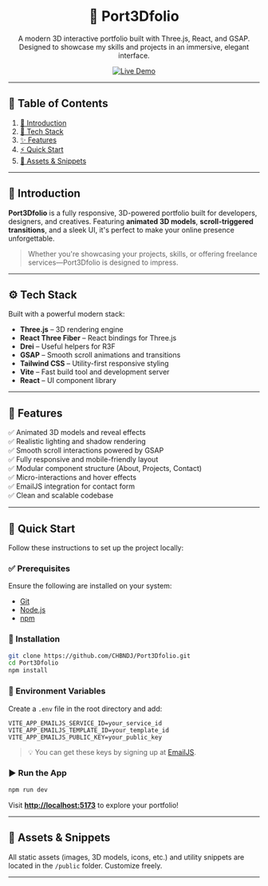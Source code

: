  <h1 align="center">🚀 Port3Dfolio</h1>

<p align="center">
  A modern 3D interactive portfolio built with Three.js, React, and GSAP.<br />
  Designed to showcase my skills and projects in an immersive, elegant interface.
</p>

<p align="center">
  <a href="https://port3dfolio.vercel.app/" target="_blank">
    <img src="https://img.shields.io/badge/Live%20Demo-%F0%9F%94%8D-blue?style=for-the-badge" alt="Live Demo" />
  </a>
</p>

---

## 📑 Table of Contents

1. [📌 Introduction](#introduction)
2. [🧰 Tech Stack](#tech-stack)
3. [✨ Features](#features)
4. [⚡ Quick Start](#quick-start)
5. [📂 Assets & Snippets](#assets)

---

## 🤖 Introduction

**Port3Dfolio** is a fully responsive, 3D-powered portfolio built for developers, designers, and creatives. Featuring **animated 3D models**, **scroll-triggered transitions**, and a sleek UI, it's perfect to make your online presence unforgettable.

> Whether you're showcasing your projects, skills, or offering freelance services—Port3Dfolio is designed to impress.

---

## ⚙️ Tech Stack

Built with a powerful modern stack:

- **Three.js** – 3D rendering engine
- **React Three Fiber** – React bindings for Three.js
- **Drei** – Useful helpers for R3F
- **GSAP** – Smooth scroll animations and transitions
- **Tailwind CSS** – Utility-first responsive styling
- **Vite** – Fast build tool and development server
- **React** – UI component library

---

## 🔋 Features

✅ Animated 3D models and reveal effects  
✅ Realistic lighting and shadow rendering  
✅ Smooth scroll interactions powered by GSAP  
✅ Fully responsive and mobile-friendly layout  
✅ Modular component structure (About, Projects, Contact)  
✅ Micro-interactions and hover effects  
✅ EmailJS integration for contact form  
✅ Clean and scalable codebase

---

## 🤸 Quick Start

Follow these instructions to set up the project locally:

### ✅ Prerequisites

Ensure the following are installed on your system:

- [Git](https://git-scm.com/)
- [Node.js](https://nodejs.org/)
- [npm](https://www.npmjs.com/)

### 🚀 Installation

```bash
git clone https://github.com/CHBNDJ/Port3Dfolio.git
cd Port3Dfolio
npm install
```

### 🔐 Environment Variables

Create a `.env` file in the root directory and add:

```env
VITE_APP_EMAILJS_SERVICE_ID=your_service_id
VITE_APP_EMAILJS_TEMPLATE_ID=your_template_id
VITE_APP_EMAILJS_PUBLIC_KEY=your_public_key
```

> 💡 You can get these keys by signing up at [EmailJS](https://www.emailjs.com/).

### ▶️ Run the App

```bash
npm run dev
```

Visit **[http://localhost:5173](http://localhost:5173)** to explore your portfolio!

---

## 🔗 Assets & Snippets

All static assets (images, 3D models, icons, etc.) and utility snippets are located in the `/public` folder. Customize freely.

---
